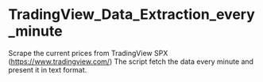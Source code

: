 # TradingView_Data_Extraction_every_minute
Scrape the current prices from TradingView SPX (https://www.tradingview.com/)
The script fetch the data every minute and present it in text format.
